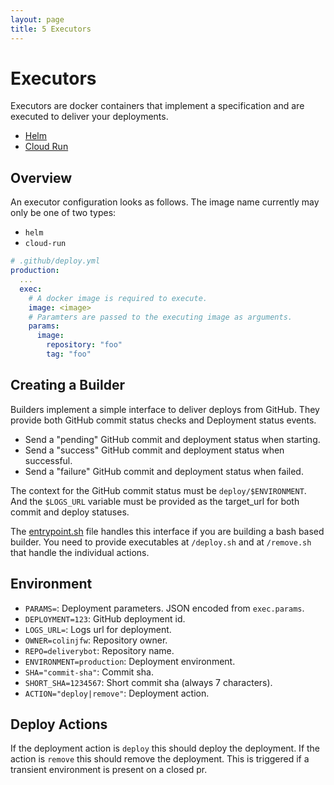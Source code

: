 ```yaml
---
layout: page
title: 5 Executors
---
```


# Executors

Executors are docker containers that implement a specification and are
executed to deliver your deployments.

- [Helm](helm)
- [Cloud Run](cloud-run)

## Overview

An executor configuration looks as follows. The image name currently may only
be one of two types:

- `helm`
- `cloud-run`

```yaml
# .github/deploy.yml
production:
  ...
  exec:
    # A docker image is required to execute.
    image: <image>
    # Paramters are passed to the executing image as arguments.
    params:
      image:
        repository: "foo"
        tag: "foo"
```

## Creating a Builder

Builders implement a simple interface to deliver deploys from GitHub. They
provide both GitHub commit status checks and Deployment status events.

- Send a "pending" GitHub commit and deployment status when starting.
- Send a "success" GitHub commit and deployment status when successful.
- Send a "failure" GitHub commit and deployment status when failed.

The context for the GitHub commit status must be `deploy/$ENVIRONMENT`. And the
`$LOGS_URL` variable must be provided as the target_url for both commit and
deploy statuses.

The [entrypoint.sh](entrypoint.sh) file handles this interface if you are
building a bash based builder. You need to provide executables at `/deploy.sh`
and at `/remove.sh` that handle the individual actions.

## Environment

- `PARAMS=`: Deployment parameters. JSON encoded from `exec.params`.
- `DEPLOYMENT=123`: GitHub deployment id.
- `LOGS_URL=`: Logs url for deployment.
- `OWNER=colinjfw`: Repository owner.
- `REPO=deliverybot`: Repository name.
- `ENVIRONMENT=production`: Deployment environment.
- `SHA="commit-sha"`: Commit sha.
- `SHORT_SHA=1234567`: Short commit sha (always 7 characters).
- `ACTION="deploy|remove"`: Deployment action.

## Deploy Actions

If the deployment action is `deploy` this should deploy the deployment. If the
action is `remove` this should remove the deployment. This is triggered if a
transient environment is present on a closed pr.
